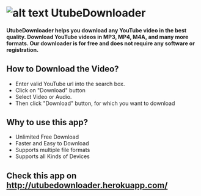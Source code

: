 # ![alt text][gitlogo] UtubeDownloader
#### UtubeDownloader helps you download any YouTube video in the best quality. Download YouTube videos in MP3, MP4, M4A, and many more formats. Our downloader is for free and does not require any software or registration.

## How to Download the Video?
- Enter valid YouTube url into the search box.
- Click on "Download" button
- Select Video or Audio.
- Then click "Download" button, for which you want to download

## Why to use this app?
- Unlimited Free Download
- Faster and Easy to Download
- Supports multiple file formats
- Supports all Kinds of Devices

## Check this app on http://utubedownloader.herokuapp.com/

[gitlogo]: https://user-images.githubusercontent.com/57813852/120884369-79299500-c600-11eb-94fb-56031b08943f.png "UtubeDownloader Logo" 
